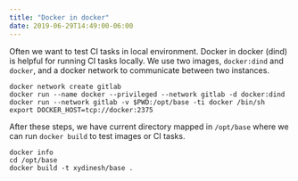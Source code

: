 ```yaml
---
title: "Docker in docker"
date: 2019-06-29T14:49:00-06:00
---
```

Often we want to test CI tasks in local environment. Docker in docker (dind) is helpful for running CI tasks locally. We use two images, `docker:dind` and `docker`, and a docker network to communicate between two instances.

```
docker network create gitlab
docker run --name docker --privileged --network gitlab -d docker:dind
docker run --network gitlab -v $PWD:/opt/base -ti docker /bin/sh
export DOCKER_HOST=tcp://docker:2375
```

After these steps, we have current directory mapped in `/opt/base` where we can run `docker build` to test images or CI tasks.
```
docker info
cd /opt/base
docker build -t xydinesh/base .
```

